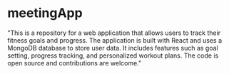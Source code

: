 # meetingApp
"This is a repository for a web application that allows users to track their fitness goals and progress. The application is built with React and uses a MongoDB database to store user data. It includes features such as goal setting, progress tracking, and personalized workout plans. The code is open source and contributions are welcome."
